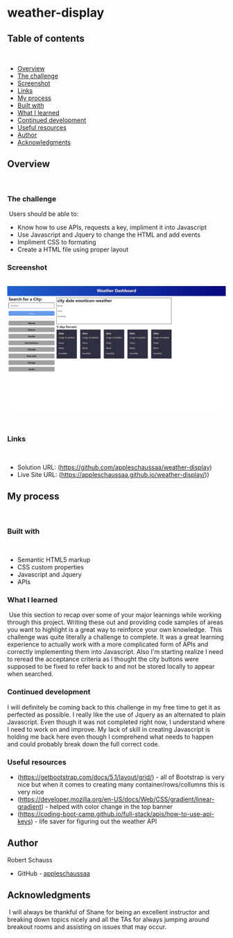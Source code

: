 # weather-display

## Table of contents
​
- [Overview](#overview)
 - [The challenge](#the-challenge)
 - [Screenshot](#screenshot)
 - [Links](#links)
- [My process](#my-process)
 - [Built with](#built-with)
 - [What I learned](#what-i-learned)
 - [Continued development](#continued-development)
 - [Useful resources](#useful-resources)
- [Author](#author)
- [Acknowledgments](#acknowledgments)
​
## Overview
​
### The challenge
​
Users should be able to:
​
- Know how to use APIs, requests a key, impliment it into Javascript
- Use Javascript and Jquery to change the HTML and add events
- Impliment CSS to formating
- Create a HTML file using proper layout
​
### Screenshot
​
![weather forcast screenshot](screenshot\weather-forcast-screenshot.png)
​
### Links
​
- Solution URL: (https://github.com/appleschaussaa/weather-display)
- Live Site URL: (https://appleschaussaa.github.io/weather-display/))
​
## My process
​
### Built with
​
- Semantic HTML5 markup
- CSS custom properties
- Javascript and Jquery
- APIs
​
### What I learned
​
Use this section to recap over some of your major learnings while working through this project. Writing these out and providing code samples of areas you want to highlight is a great way to reinforce your own knowledge.
​
This challenge was quite literally a challenge to complete. It was a great learning experience to actually work with a more complicated form of APIs and correctly implementing them into Javascript. Also I'm starting realize I need to reread the acceptance criteria as I thought the city buttons were supposed to be fixed to refer back to and not be stored locally to appear when searched.
​
### Continued development

I will definitely be coming back to this challenge in my free time to get it as perfected as possible. I really like the use of Jquery as an alternated to plain Javascript. Even though it was not completed right now, I understand where I need to work on and improve. My lack of skill in creating Javascript is holding me back here even though I comprehend what needs to happen and could probably break down the full correct code.
​
### Useful resources

- (https://getbootstrap.com/docs/5.1/layout/grid/) - all of Bootstrap is very nice but when it comes to creating many container/rows/collumns this is very nice
- (https://developer.mozilla.org/en-US/docs/Web/CSS/gradient/linear-gradient) - helped with color change in the top banner
- (https://coding-boot-camp.github.io/full-stack/apis/how-to-use-api-keys) - life saver for figuring out the weather API
​
## Author

 Robert Schauss
- GitHub - [appleschaussaa](https://github.com/appleschaussaa)
​
## Acknowledgments
​
I will always be thankful of Shane for being an excellent instructor and breaking down topics nicely and all the TAs for always jumping around breakout rooms and assisting on issues that may occur. 
